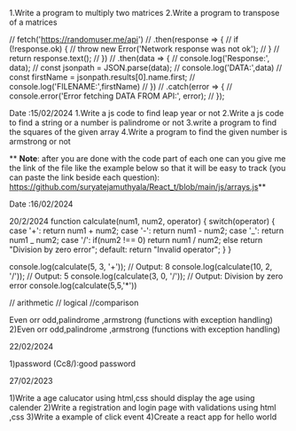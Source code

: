 1.Write a program to multiply two matrices
2.Write a program to transpose of a matrices

// fetch('https://randomuser.me/api')
// .then(response => {
// if (!response.ok) {
// throw new Error('Network response was not ok');
// }
// return response.text();
// })
// .then(data => {
// console.log('Response:', data);
// const jsonpath = JSON.parse(data);
// console.log('DATA:',data)
// const firstName = jsonpath.results[0].name.first;
// console.log('FILENAME:',firstName)
// })
// .catch(error => {
// console.error('Error fetching DATA FROM API:', error);
// });

Date :15/02/2024
1.Write a js code to find leap year or not
2.Write a js code to find a string or a number is palindrome or not
3.write a program to find the squares of the given array
4.Write a program to find the given number is armstrong or not

\*\*
**Note**:
after you are done with the code part of each one can you give me the link of the file like the example below so that it will be easy to track (you can paste the link beside each question):
https://github.com/suryatejamuthyala/React_t/blob/main/js/arrays.js**

Date :16/02/2024

20/2/2024
function calculate(num1, num2, operator) {
switch(operator) {
case '+':
return num1 + num2;
case '-':
return num1 - num2;
case '_':
return num1 _ num2;
case '/':
if(num2 !== 0)
return num1 / num2;
else
return "Division by zero error";
default:
return "Invalid operator";
}
}

console.log(calculate(5, 3, '+')); // Output: 8
console.log(calculate(10, 2, '/')); // Output: 5
console.log(calculate(3, 0, '/')); // Output: Division by zero error
console.log(calculate(5,5,'\*'))

// arithmetic
// logical
//comparison

Even orr odd,palindrome ,armstrong (functions with exception handling)
2)Even orr odd,palindrome ,armstrong (functions with exception handling)

22/02/2024

1)password (Cc8/):good password

27/02/2023
 
1)Write a age calucator using html,css should display the age using calender 
2)Write a registration and login page with validations using html ,css 
3)Write  a example of click event
4)Create a react app for hello world
